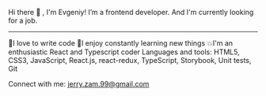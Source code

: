 Hi there 👋 , I'm Evgeniy!
I’m a frontend developer.
And I'm currently looking for a job.

---

🙌I love to write code
💪I enjoy constantly learning new things
💥I'm an enthusiastic React and Typescript coder
Languages and tools:
HTML5, CSS3, JavaScript, React.js, react-redux, TypeScript, Storybook, Unit tests, Git

Connect with me:
jerry.zam.99@gmail.com
